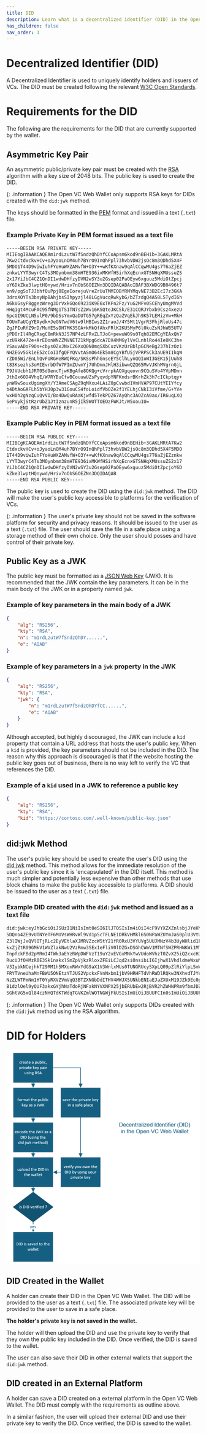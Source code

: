 ```yaml
---
title: DID
description: Learn what is a decentralized identifier (DID) in the Open VC Web Wallet
has_children: false
nav_order: 3
---
```


# Decentralized Identifier (DID)

A Decentralized Identifier is used to uniquely identify holders and issuers of VCs. The DID must be created following the relevant [W3C Open Standards](https://www.w3.org/TR/did-1.0/).

# Requirements for the DID

The following are the requirements for the DID that are currently supported by the wallet. 

## Asymmetric Key Pair

An asymmetric public/private key pair must be created with the [RSA](https://datatracker.ietf.org/doc/html/rfc3447) algorithm with a key size of 2048 bits. The public key is used to create the DID.

{: .information }
The Open VC Web Wallet only supports RSA keys for DIDs created with the ``did:jwk`` method.

The keys should be formatted in the [PEM](https://www.rfc-editor.org/rfc/rfc1422) format and issued in a text (``.txt``) file.

### Example Private Key in PEM format issued as a text file
```
-----BEGIN RSA PRIVATE KEY-----
MIIEogIBAAKCAQEAm1rdLzutW7fSndzQhDYfCCoApsm6kod9nBEHib+3GAKLMRtA
7Kw2CtdxckvHCv+oJyaoLnOM4uh7BYrO9InQhPpl73hvbVDW2jsOc8m3QDhd5X4F
5MDO1T44D9viwIuhFYoHuWXZAMvfW+O3Y++wKfKXnaw9qAlCCqwMU4gs7T6aZjEZ
znkwLYYT3wyrC4Ts3MOynbmm38mHTE936ixMKWfHSirhXqEcnxGTSNHqXMUssuZS
2x17YiJbC4CZ1QnDI1wdwDHfzyDVN2wSY3u2Gsep02PaOEyw6xguuz5MdiOtZpcj
oY6DkZke3lwptHQnywd/Hriv7nObS6OEZNn3DQIDAQABAoIBAF3BXWDG9B0496t7
en9/pgSoTJJbhfQuPpj0EgeIorejuVreZrUuTMMIOBfRMYMqvNE73B2EcI7z3GKA
3droXOYTs3bsyNpBAhjbsSIhpyzjl48LGgVucqRwkybG/bZTzdgQ4A58L5TydI6h
A6kVGsyF8ggezWreg3OrVxkGQo6923iK9E6xTKFn2Fz/YuG2MFv0SCEhyUmgMVVd
HHq1gt4McuFAC95fNMg1TS1TN7sZ2Wv16KSQteJKCSk/E31CQRJYbxb9Csz4xezU
6pcGI9UCLN5ulP0/9bDSsYmxQaDUTG57gREqZxYzQaZVqEkJh9K57LEMizVw+MkH
TOUmTaUCgYEAydk+JeGN7wdV6tw9lHBIws2Z1raoJ/4Y5Mt1VgrR3FhjRloUs47c
ZgJPIuRfZ9rD/MuYE5sDH7MK35OA+kMkQfAhxFRlK2KU5MyP6l0kuZsNJhWB5UTV
jPDOrIl4RgCRsgC8mRkN3JS7NP4zLFRvZLTJoG+pewuW09s0Tqh82EMCgYEAxQh7
vzU9kK472e+ArEDonWNZZMVNETZ1kMpg6dcA7DX4NMGylVvCLnhlRo44Ie8KC3he
YSauvADoF9Os+cbys0ZxJNxC26XxQ0N0mqSXbCuzVKzUrBblpGCNeBg237hIzOz1
NHZEGv5GkieE52cCoIIfgQFYQVvtASmO64Ek5m8CgYBfU5jVPRPSCk3aUE9I1kqW
rZD05Wi/EnLhQvFURGHeRWQFKq/SKSsPhhGnseEY5ClhLynQQIoWI3GEK15jUuhB
t83Ksezhs3oMIEvrbDfW7FImZUvmYj7UhDmnJHlH3ibwwQZQ65MvVJKhMVgrnGjL
T9JVUcbh1JRT05d9encTjwKBgAfe8OKQg+cVrrpkAOXgqeovn9CQuSVo4YVpMDnn
JthIx6OD4VhqE/W7RYBuCfwBCouuwUZsPyqvdpYNFKndsrBKrhZk3h7cICkptqy+
ynW9wSouxUgimgXY/Y3AmeCSAgZ9qMXxu4LAiZ0pCvwbd1VmHVAP97CUtYEIYfcy
b4DtAoGAFLh5bYHJ0p3w31GouCS4foLoidfVbOZe2f1YELhjCNkI3iVfme/G+YVe
wxH0h2gNzqCuQvVI/Bo4DwQuRAaKjwfd5TekPQZ67AyQhc3AOZcA0ax/IR6uqLXQ
SePVykjStRzrUbZ1JtIznzunR5jIk5WOTTOEOzFWKJt/W5xou1U=
-----END RSA PRIVATE KEY-----
```

### Example Public Key in PEM format issued as a text file
```
-----BEGIN RSA PUBLIC KEY-----
MIIBCgKCAQEAm1rdLzutW7fSndzQhDYfCCoApsm6kod9nBEHib+3GAKLMRtA7Kw2
CtdxckvHCv+oJyaoLnOM4uh7BYrO9InQhPpl73hvbVDW2jsOc8m3QDhd5X4F5MDO
1T44D9viwIuhFYoHuWXZAMvfW+O3Y++wKfKXnaw9qAlCCqwMU4gs7T6aZjEZznkw
LYYT3wyrC4Ts3MOynbmm38mHTE936ixMKWfHSirhXqEcnxGTSNHqXMUssuZS2x17
YiJbC4CZ1QnDI1wdwDHfzyDVN2wSY3u2Gsep02PaOEyw6xguuz5MdiOtZpcjoY6D
kZke3lwptHQnywd/Hriv7nObS6OEZNn3DQIDAQAB
-----END RSA PUBLIC KEY-----
```

The public key is used to create the DID using the ``did:jwk`` method. The DID will make the user's public key accessible to platforms for the verification of VCs.

{: .information }
The user's private key should not be saved in the software platform for security and privacy reasons. It should be issued to the user as a text (``.txt``) file. The user should save the file in a safe place using a storage method of their own choice. Only the user should posses and have control of their private key.

## Public Key as a JWK

The public key must be formatted as a [JSON Web Key](https://datatracker.ietf.org/doc/html/rfc7517) (JWK). It is recommended that the JWK contain the key parameters. It can be in the main body of the JWK or in a property named ``jwk``.

### Example of key parameters in the main body of a JWK
```json
{
    "alg": "RS256",
    "kty": "RSA",
    "n": "m1rdLzutW7fSndzQhDY......",
    "e": "AQAB"
}
```

### Example of key parameters in a ``jwk`` property in the JWK

```json
{
    "alg": "RS256",
    "kty": "RSA",
    "jwk": {
        "n": "m1rdLzutW7fSndzQhDYfCC......",
        "e": "AQAB"
    }
}
```

Although accepted, but highly discouraged, the JWK can include a ``kid`` property that contain a URL address that hosts the user's public key. When a ``kid`` is provided, the key parameters should not be included in the DID. The reason why this approach is discouraged is that if the website hosting the public key goes out of business, there is no way left to verify the VC that references the DID.

### Example of a ``kid`` used in a JWK to reference a public key
```json
{
    "alg": "RS256",
    "kty": "RSA",
    "kid": "https://contoso.com/.well-known/public-key.json"
}
```
## did:jwk Method

The user's public key should be used to create the user's DID using the [did:jwk](https://github.com/quartzjer/did-jwk/blob/main/spec.md) method. This method allows for the immediate resolution of the user's public key since it is 'encapsulated' in the DID itself. This method is much simpler and potentially less expensive than other methods that use block chains to make the public key accessible to platforms. A DID should be issued to the user as a text (``.txt``) file.

### Example DID created with the ``did:jwk`` method and issued as a text file

```bash
did:jwk:eyJhbGciOiJSUzI1NiIsImt0eSI6IlJTQSIsIm4iOiI4cF9VYXZXZnlsbjJYeHY1el9GMjdBeVh4WExxU1dyMm
5DQno4ZE9vUTNYeTF6MUVsWHRvWl9Vd1p5cTFLNE1DRkVHMkl6S0NPaWZUYmJaS0plU3VtUlJQeFpoN2RjOENmU0YxUWE1
Z3lIWjJxQVlOTjRLc2EyVEtlaXJMRVZzcW5tY21fR0RxU3VYUVg5UUJMNzV4b3UyWHlid1F3VG9ZdklBRTRQUjRwRjc2S1
kxZjZtR09GMkV1WVZlakNwU2VzRmw3SEx1eFliV0lDZGxDSGhCWmV1MTNfSWZPRHNKWi1MTEthTzlWVk1YMHVzQ2dwdXc5
TnpfckFBd2pMRmI4TWk3aEYzRWpDWFVzT19uY2xEVGxMNkYwVUdoWVhzT0ZvX25iQ2cxcHJkVFhRV1NEeS05UjVubUhobV
RucUJfOHMzR0E3Sk1nakxlSmZpVjkzRloxZFEiLCJqd2siOnsibiI6IjhwX1VhdldmeWxuMlh4djV6X0YyN0F5WHhYTHFT
V3IybkNCejhkT29RM1h5MXoxRWxYdG9aX1V3WnlxMUs0TUNGRUcySXpLQ09pZlRiYlpLSmVTdW1SUlB4Wmg3ZGM4Q2ZTRj
FRYTVneUhaMnFBWU5ONEtzYTJUS2VpckxFVnNxbm1jbV9HRHFTdVhRWDlRQkw3NXhvdTJYeWJ3UXdUb1l2SUFFNFBSNHBG
NzZLWTFmNm1HT0YyRXVZVmVqQ3BTZXNGbDdITHV4WWJXSUNkbENIaEJaZXUxM19JZk9Ec0paLUxMS2FPOVZWTVgwdXNDZ3
B1dzlOel9yQUF3akxGYjhNaTdoRjNFakNYVXNPX25jbERUbEw2RjBVR2hZWHNPRm9fbmJDZzFwcmRUWFFXU0R5LTlSNW5t
SGhtVG5xQl84czNHQTdKTWdqTGVKZmlWOTNGWjFkUSIsImUiOiJBUUFCIn0sImUiOiJBUUFCIn0

```

{: .information }
The Open VC Web Wallet only supports DIDs created with the ``did:jwk`` method using the RSA algorithm.

# DID for Holders

![image](/images/did.png)

## DID Created in the Wallet

A holder can create their DID in the Open VC Web Wallet. The DID will be provided to the user as a text (``.txt``) file. The associated private key will be provided to the user to save in a safe place.

**The holder's private key is not saved in the wallet.**

The holder will then upload the DID and use the private key to verify that they own the public key included in the DID. Once verified, the DID is saved to the wallet.

The user can also save their DID in other external wallets that support the ``did:jwk`` method.

## DID created in an External Platform

A holder can save a DID created on a external platform in the Open VC Web Wallet. The DID must comply with the requirements as outline above.

In a similar fashion, the user will upload their external DID and use their private key to verify the DID. Once verified, the DID is saved to the wallet.


